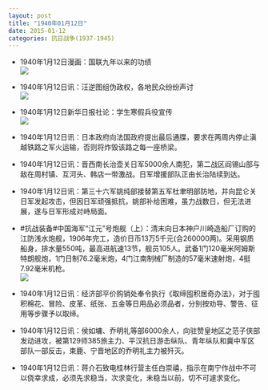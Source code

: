 ```yaml
---
layout: post
title: "1940年01月12日"
date: 2015-01-12
categories: 抗日战争(1937-1945)
---
```


<meta name="referrer" content="no-referrer" />

- 1940年1月12日漫画：国联九年以来的功绩 <br/><img src="https://ww3.sinaimg.cn/large/aca367d8jw1eo731ztho1j20yl0c4q67.jpg" />

- 1940年1月12日讯：汪逆图组伪政权，各地民众纷纷声讨 <br/><img src="https://ww3.sinaimg.cn/large/aca367d8jw1eo71ccypx8j20cn0omwja.jpg" />

- 1940年1月12日新华日报社论：学生寒假兵役宣传 <br/><img src="https://ww3.sinaimg.cn/large/aca367d8jw1eo6zl89ltdj21140gm0z1.jpg" />

- 1940年1月12日讯：日本政府向法国政府提出最后通牒，要求在两周内停止滇越铁路之军火运输，否则将炸毁该路之每一座桥梁。 

- 1940年1月12日讯：晋西南长治壶关日军5000余人南犯，第二战区阎锡山部与敌在周村镇、互河头、韩店一带激战。日军增援部队正由长治陆续到达。 

- 1940年1月12日讯：第三十六军姚纯部接替第五军杜聿明部防地，并向昆仑关日军发起攻击，但因日军顽强抵抗，姚部补给困难，虽力战数日，但无法进展，遂与日军形成对峙局面。 

- #抗战装备#中国海军“江元”号炮舰（上）：清末向日本神户川崎造船厂订购的江防浅水炮舰，1906年完工，造价日币13万5千元(合260000两)。采用钢质船身，排水量550吨，最高进航速13节，舰员105人。武备1门120毫米阿姆斯特朗舰炮，1门日制76.2毫米炮，4门江南制械厂制造的57毫米速射炮，4挺7.92毫米机枪。 <br/><img src="https://ww2.sinaimg.cn/large/aca367d8jw1eo6i8thtlhj208w0c80u1.jpg" />

- 1940年1月12日讯：经济部平价购销处奉令执行《取缔囤积居奇办法》，对于囤积棉花、冒险、皮革、纸张、五金等日用品必须品者，分别按劝导、警告、征用等步骤予以取缔。 

- 1940年1月12日讯：侯如墉、乔明礼等部6000余人，向驻赞皇地区之范子侠部发动进攻，被第129师385旅主力、平汉抗日游击纵队、青年纵队和冀中军区部队一部反击，束鹿、宁晋地区的乔明礼主力被歼灭。 

- 1940年1月12日讯：蒋介石致电桂林行营主任白崇禧，指示在南宁作战中不可以侥幸求成，必须先求稳当，次求变化，未稳当以前，切不可遽求变化。 

